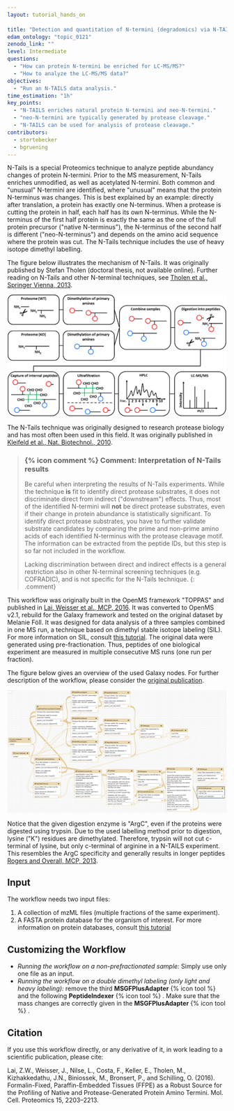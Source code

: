 ```yaml
---
layout: tutorial_hands_on

title: "Detection and quantitation of N-termini (degradomics) via N-TAILS"
edam_ontology: "topic_0121"
zenodo_link: ""
level: Intermediate
questions:
  - "How can protein N-termini be enriched for LC-MS/MS?"
  - "How to analyze the LC-MS/MS data?"
objectives:
  - "Run an N-TAILS data analysis."
time_estimation: "1h"
key_points:
  - "N-TAILS enriches natural protein N-termini and neo-N-termini."
  - "neo-N-termini are typically generated by protease cleavage."
  - "N-TAILS can be used for analysis of protease cleavage."
contributors:
  - stortebecker
  - bgruening
---
```


N-Tails is a special Proteomics technique to analyze peptide abundancy changes of protein N-termini. Prior to the MS measurement, N-Tails enriches unmodified, as well as acetylated N-termini. Both common and "unusual" N-termini are identified, where "unusual" means that the protein N-terminus was changes.
This is best explained by an example: directly after translation, a protein has exactly one N-terminus. When a protease is cutting the protein in half, each half has its own N-terminus. While the N-terminus of the first half protein is exactly the same as the one of the full protein precursor ("native N-terminus"), the N-terminus of the second half is different ("neo-N-terminus") and depends on the amino acid sequence where the protein was cut.
The N-Tails technique includes the use of heavy isotope dimethyl labelling.

The figure below illustrates the mechanism of N-Tails. It was originally published by Stefan Tholen (doctoral thesis, not available online). Further reading on N-Tails and other N-terminal techniques, see [Tholen et al., Springer Vienna, 2013](https://doi.org/10.1007/978-3-7091-0885-7_5).

![N-Tails technique](../../images/wf_ntails_technique.png "Overview of the N-Tails technique")

The N-Tails technique was originally designed to research protease biology and has most often been used in this field. It was originally published in [Kleifeld et al., Nat. Biotechnol., 2010](https://www.ncbi.nlm.nih.gov/pubmed/20208520).

> ### {% icon comment %} Comment: Interpretation of N-Tails results
>
> Be careful when interpreting the results of N-Tails experiments. While the technique **is** fit to identify direct protease substrates, it does not discriminate direct from indirect ("downstream") effects. Thus, most of the identified N-termini will **not** be direct protease substrates, even if their change in protein abundance is statistically significant. To identify direct protease substrates, you have to further validate substrate candidates by comparing the prime and non-prime amino acids of each identified N-terminus with the protease cleavage motif. The information can be extracted from the peptide IDs, but this step is so far not included in the workflow.
>
> Lacking discrimination between direct and indirect effects is a general restriction also in other N-terminal screening techniques (e.g. COFRADIC), and is not specific for the N-Tails technique.
{: .comment}

This workflow was originally built in the OpenMS framework "TOPPAS" and published in [Lai, Weisser et al., MCP, 2016](https://www.ncbi.nlm.nih.gov/pubmed/27087653). It was converted to OpenMS v2.1, rebuild for the Galaxy framework and tested on the original dataset by Melanie Föll. It was designed for data analysis of a three samples combined in one MS run, a technique based on dimethyl stable isotope labeling (SIL). For more information on SIL, consult [this tutorial]({{site.baseurl}}/topics/proteomics/tutorials/protein-quant-sil/tutorial.html). The original data were generated using pre-fractionation. Thus, peptides of one biological experiment are measured in multiple consecutive MS runs (one run per fraction).

The figure below gives an overview of the used Galaxy nodes. For further description of the workflow, please consider the [original publication](https://www.ncbi.nlm.nih.gov/pubmed/27087653).

![N-Tails Galaxy Workflow](../../images/wf_ntails_tripleDimethylLabel.png "N-Tails Galaxy Workflow")

Notice that the given digestion enzyme is "ArgC", even if the proteins were digested using trypsin. Due to the used labelling method prior to digestion, lysine ("K") residues are dimethylated. Therefore, trypsin will not cut c-terminal of lysine, but only c-terminal of arginine in a N-TAILS experiment. This resembles the ArgC specificity and generally results in longer peptides [Rogers and Overall, MCP, 2013](http://www.mcponline.org/content/12/12/3532.full).

## Input

The workflow needs two input files:

  1) A collection of mzML files (multiple fractions of the same experiment).
  2) A FASTA protein database for the organism of interest. For more information on protein databases, consult [this tutorial]({{site.baseurl}}/topics/proteomics/tutorials/database-handling/tutorial.html)

## Customizing the Workflow

- *Running the workflow on a non-prefractionated sample:* Simply use only one file as an input.
- *Running the workflow on a double dimethyl labeling (only light and heavy labeling):* remove the third **MSGFPlusAdapter** {% icon tool %} and the following **PeptideIndexer** {% icon tool %} . Make sure that the mass changes are correctly given in the **MSGFPlusAdapter** {% icon tool %} .

## Citation

If you use this workflow directly, or any derivative of it, in work leading to a scientific publication,
please cite:

Lai, Z.W., Weisser, J., Nilse, L., Costa, F., Keller, E., Tholen, M., Kizhakkedathu, J.N., Biniossek, M., Bronsert, P., and Schilling, O. (2016). Formalin-Fixed, Paraffin-Embedded Tissues (FFPE) as a Robust Source for the Profiling of Native and Protease-Generated Protein Amino Termini. Mol. Cell. Proteomics 15, 2203–2213.
